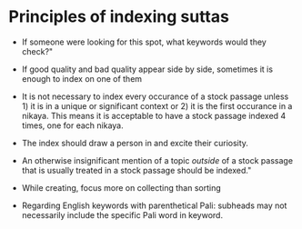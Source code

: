 # Principles of indexing suttas

- If someone were looking for this spot, what keywords would they check?"

- If good quality and bad quality appear side by side, sometimes it is enough to index on one of them

- It is not necessary to index every occurance of a stock passage unless 1) it is in a unique or significant context or 2) it is the first occurance in a nikaya. This means it is acceptable to have a stock passage indexed 4 times, one for each nikaya.

- The index should draw a person in and excite their curiosity.

- An otherwise insignificant mention of a topic _outside_ of a stock passage that is usually treated in a stock passage should be indexed."

- While creating, focus more on collecting than sorting

- Regarding English keywords with parenthetical Pali: subheads may not necessarily include the specific Pali word in keyword.
